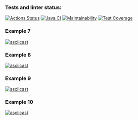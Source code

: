 ### Tests and linter status:
[![Actions Status](https://github.com/kitdim/java-project-71/workflows/hexlet-check/badge.svg)](https://github.com/kitdim/java-project-71/actions)
[![Java CI](https://github.com/kitdim/java-project-71/actions/workflows/java-ci.yml/badge.svg?branch=main)](https://github.com/kitdim/java-project-71/actions/workflows/java-ci.yml)
[![Maintainability](https://api.codeclimate.com/v1/badges/bd38b1474a43a5fd696e/maintainability)](https://codeclimate.com/github/kitdim/java-project-71/maintainability)
[![Test Coverage](https://api.codeclimate.com/v1/badges/bd38b1474a43a5fd696e/test_coverage)](https://codeclimate.com/github/kitdim/java-project-71/test_coverage)
### Example 7
[![asciicast](https://asciinema.org/a/604905.svg)](https://asciinema.org/a/604905)
### Example 8
[![asciicast](https://asciinema.org/a/605294.svg)](https://asciinema.org/a/605294)
### Example 9
[![asciicast](https://asciinema.org/a/605693.svg)](https://asciinema.org/a/605693)
### Example 10
[![asciicast](https://asciinema.org/a/605983.svg)](https://asciinema.org/a/605983)
